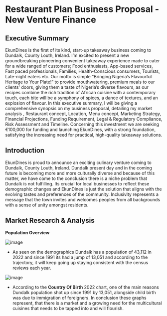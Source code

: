 # Restaurant Plan Business Proposal - New Venture Finance 

## Executive Summary
EkunDines is the first of its kind, start-up takeaway business coming to Dundalk, County Louth, Ireland. I’m excited to present a new groundbreaking pioneering convenient takeaway experience made to cater for a wide ranged of customers; Food enthusiasts, App-based services, Fast paced professionals, Families, Health-Conscious consumers, Tourists, Late-night eaters etc.
Our motto is simple “Bringing Nigeria’s Flavourful Heritage to Your Plate!” to provide mouthwatering, premium meals to our clients' doors, giving them a taste of Nigeria’s diverse flavours, as our recipes combine the rich tradition of African cuisine with a contemporary touch, each bite will be a symphony of spices, a dance of textures, and an explosion of flavour. 
In this executive summary, I will be giving a comprehensive synopsis on my business proposal, detailing my market analysis , Restaurant concept, Location, Menu concept, Marketing Strategy, Financial Projections, Funding Requirement, Legal & Regulatory Compliance, Risk Assessment and Timeline. Concerning this investment we are seeking €100,000 for funding and launching EkunDines, with a strong foundation, satisfying the increasing need for practical, high-quality takeaway solutions.

## Introduction
EkunDines is proud to announce an exciting culinary venture coming to Dundalk, County Louth, Ireland. Dundalk present day and in the coming future is becoming more and more culturally diverse and because of this matter, we have come to the conclusion there is a niche problem that Dundalk is not fulfilling. Its crucial for local businesses to reflect these demographic changes and EkunDines is just the solution that aligns with the evolving tastes and preferences of the community. Inclusivity represents a message that the town invites and welcomes peoples from all backgrounds with a sense of unity amongst residents.

## Market Research & Analysis
**Population Overview**

![image](https://github.com/LionDami/Business-Proposal/assets/145494245/346d4e3f-20e0-4ab8-ae22-958b340efd4f)

- As seen on the demographics Dundalk has a population of 43,112 in 2022 and since 1991 its had a jump of 13,051 and according to the trajectory, it will keep going up staying consistent with the census reviews each year.

![image](https://github.com/LionDami/Business-Proposal/assets/145494245/cdd00b4d-18d4-4844-8bcc-6c038e3a8ac0)

- According to the **Country Of Birth** 2022 chart, one of the main reasons Dundalk population shot up since 1991 by 13,051, alongside child birth was due to immigration of foreigners. In conclusion these graphs represent, that there is a market and a growing need for the multicultural cuisines that needs to be tapped into and will flourish.



